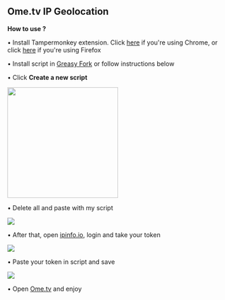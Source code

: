 ## Ome.tv IP Geolocation

**How to use ?**
<p>• Install Tampermonkey extension. Click <a href="https://chrome.google.com/webstore/detail/tampermonkey/dhdgffkkebhmkfjojejmpbldmpobfkfo?hl=id">here</a> if you're using Chrome, or click <a href="https://addons.mozilla.org/id/firefox/addon/tampermonkey/">here</a> if you're using Firefox</p>

<p>• Install script in <a href="https://greasyfork.org/en/scripts/436016-ome-tv-ip-geolocation">Greasy Fork</a> or follow instructions below</p>

<p>• Click <b>Create a new script</b></p>
<img src="/img/1.png" width="250x300">

<p>• Delete all and paste with my script</p>
<img src="/img/2.png">

<p>• After that, open <a href="https://ipinfo.io/">ipinfo.io</a>, login and take your token</p>
<img src="/img/3.png">

<p>• Paste your token in script and save</p>
<img src="/img/4.png">

<p>• Open <a href="https://ome.tv">Ome.tv</a> and enjoy</p>


